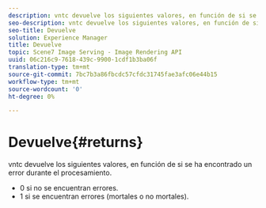 ```yaml
---
description: vntc devuelve los siguientes valores, en función de si se ha encontrado un error durante el procesamiento.
seo-description: vntc devuelve los siguientes valores, en función de si se ha encontrado un error durante el procesamiento.
seo-title: Devuelve
solution: Experience Manager
title: Devuelve
topic: Scene7 Image Serving - Image Rendering API
uuid: 06c216c9-7618-439c-9900-1cdf1b3ba06f
translation-type: tm+mt
source-git-commit: 7bc7b3a86fbcdc57cfdc31745fae3afc06e44b15
workflow-type: tm+mt
source-wordcount: '0'
ht-degree: 0%

---
```



# Devuelve{#returns}

vntc devuelve los siguientes valores, en función de si se ha encontrado un error durante el procesamiento.

* 0 si no se encuentran errores.
* 1 si se encuentran errores (mortales o no mortales).

